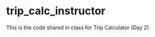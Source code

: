 trip_calc_instructor
====================

This is the code shared in class for Trip Calculator (Day 2)
